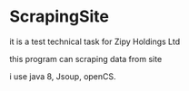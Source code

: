 # ScrapingSite
it is a test technical task for Zipy Holdings Ltd

this program can scraping data from site

i use java 8, Jsoup, openCS.
